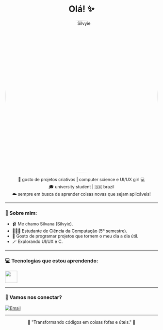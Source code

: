 <h1 align="center">Olá! ✨</h1>

<p align="center">
  <img src="https://i.pinimg.com/736x/80/58/e4/8058e44a4d676aed0ba3ab32bdaaf736.jpg" alt="Silvyie" width="500" style="border-radius: 50%;">
</p>

<p align="center">
  🎀 gosto de projetos criativos | computer science e UI/UX girl 💻<br>
  🎓 university student | 🇧🇷 brazil <br>
  ☁️ sempre em busca de aprender coisas novas que sejam aplicáveis!
</p>

---

### 🌷 Sobre mim:
- 🩰 Me chamo Silvana (Silvyie).
- 👩🏻‍💻 Estudante de Ciência da Computação (5º semestre).
- 🎠 Gosto de programar projetos que tornem o meu dia a dia útil.
- 🪄 Explorando UI/UX e C.

---

### 💻 Tecnologias que estou aprendendo:
<div style="display: flex; gap
	


    


	

			

				
				
			

	

	: 10px;">
  <img src="https://cdn.jsdelivr.net/gh/devicons/devicon/icons/ui.ux/ui.ux-original.svg" width="40" height="40"/>
  <img src="https://cdn.jsdelivr.net/gh/devicons/devicon/icons/c/c-original.svg" width="40" height="40"/>
</div>

---

### 🧁 Vamos nos conectar?
[![Email](https://img.shields.io/badge/Email-%23FADADD?style=for-the-badge&logo=gmail&logoColor=white)](mailto:siilvanafurtado@gmail.com)

---

<p align="center">
  🌼 "Transformando códigos em coisas fofas e úteis." 🌼
</p>
